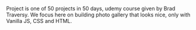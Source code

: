 Project is one of 50 projects in 50 days, udemy course given by Brad Traversy. 
We focus here on building photo gallery that looks nice, only with Vanilla JS, CSS and HTML. 
